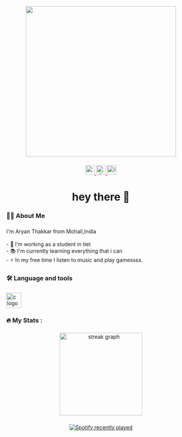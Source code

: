 <div align="center">
  <img height="400" src="https://media.giphy.com/media/v1.Y2lkPTc5MGI3NjExdG9pMHc1cWxpdXE4em5saG5oYTQ1bGpwa2djYXd2OWp2MzJ4bThiMyZlcD12MV9naWZzX3NlYXJjaCZjdD1n/KB7Moe2Oj0BXeDjvDp/giphy.gif"  />
</div>

###

<div align="center">
  <a href="https://www.youtube.com/@aryanthakkar9206" target="_blank">
    <img src="https://img.shields.io/static/v1?message=Youtube&logo=youtube&label=&color=FF0000&logoColor=white&labelColor=&style=for-the-badge" height="25" alt="youtube logo"  />
  </a>
  <a href="http://discordapp.com/users/707076636670951435" target="_blank">
    <img src="https://img.shields.io/static/v1?message=Discord&logo=discord&label=&color=7289DA&logoColor=white&labelColor=&style=for-the-badge" height="25" alt="discord logo"  />
  </a>
  <a href="https://www.instagram.com/aryanthakkarrr/" target="_blank">
    <img src="https://img.shields.io/static/v1?message=Instagram&logo=instagram&label=&color=E4405F&logoColor=white&labelColor=&style=for-the-badge" height="25" alt="instagram logo"  />
  </a>
</div>

###

<h1 align="center">hey there 👋</h1>

###

<h3 align="left">👩‍💻  About Me</h3>

###

<p align="left">I'm Aryan Thakkar from Mohali,India<br><br>- 🔭 I’m working as a student in tiet<br>- 📚 I'm currently learning everything that i can<br>- ⚡ In my free time I listen to music and play gamessss.</p>

###

<h3 align="left">🛠 Language and tools</h3>

###

<div align="left">
  <img src="https://cdn.jsdelivr.net/gh/devicons/devicon/icons/c/c-original.svg" height="40" alt="c logo"  />
</div>

###

<h3 align="left">🔥   My Stats :</h3>

###

<div align="center">
  <img src="https://streak-stats.demolab.com?user=aryan18thakkar&locale=en&mode=daily&theme=dark&hide_border=false&border_radius=5&order=3" height="220" alt="streak graph"  />
</div>

###

<div align="center">
  <a href="https://open.spotify.com/user/Aryán">
    <img src="https://spotify-recently-played-readme.vercel.app/api?user=Ary%C3%A1n&count=10" alt="Spotify recently played"  />
  </a>
</div>

###
